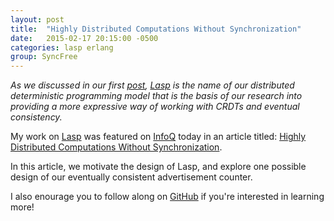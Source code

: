 ```yaml
---
layout: post
title:  "Highly Distributed Computations Without Synchronization"
date:   2015-02-17 20:15:00 -0500
categories: lasp erlang
group: SyncFree
---
```


_As we discussed in our first [post][part1], [Lasp][lasp] is the name of
our distributed deterministic programming model that is the basis of our
research into providing a more expressive way of working with CRDTs and
eventual consistency._

My work on [Lasp][lasp] was featured on [InfoQ][infoq] today in an article
titled: [Highly Distributed Computations Without Synchronization][article].

In this article, we motivate the design of Lasp, and explore one
possible design of our eventually consistent advertisement counter.

I also enourage you to follow along on [GitHub][lasp] if you're
interested in learning more!

[article]: http://www.infoq.com/articles/Highly-Distributed-Computations-Without-Synchronization
[lasp]: https://github.com/cmeiklejohn/lasp
[part1]: http://christophermeiklejohn.com/derflow/erlang/2014/09/28/try-derflow.html
[infoq]: http://www.infoq.com
